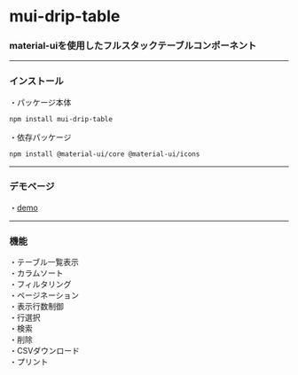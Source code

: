 # mui-drip-table
### material-uiを使用したフルスタックテーブルコンポーネント

*****

### インストール
・パッケージ本体
```sh
npm install mui-drip-table
```
・依存パッケージ
```sh
npm install @material-ui/core @material-ui/icons
```

*****

### デモページ
・[demo](https://kento75.github.io/mui-drip-table-demo)

*****

### 機能
・テーブル一覧表示  
・カラムソート  
・フィルタリング  
・ページネーション  
・表示行数制御  
・行選択  
・検索  
・削除  
・CSVダウンロード  
・プリント  
